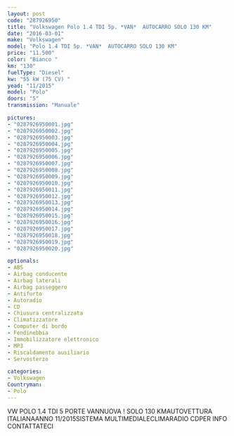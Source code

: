 ```yaml
---
layout: post
code: "287926950"
title: "Volkswagen Polo 1.4 TDI 5p. *VAN*  AUTOCARRO SOLO 130 KM"
date: "2016-03-01"
make: "Volkswagen"
model: "Polo 1.4 TDI 5p. *VAN*  AUTOCARRO SOLO 130 KM"
price: "11.500"
color: "Bianco "
km: "130"
fuelType: "Diesel"
kw: "55 kW (75 CV) "
yead: "11/2015"
model: "Polo"
doors: "5"
transmission: "Manuale"

pictures:
- "0287926950001.jpg"
- "0287926950002.jpg"
- "0287926950003.jpg"
- "0287926950004.jpg"
- "0287926950005.jpg"
- "0287926950006.jpg"
- "0287926950007.jpg"
- "0287926950008.jpg"
- "0287926950009.jpg"
- "0287926950010.jpg"
- "0287926950011.jpg"
- "0287926950012.jpg"
- "0287926950013.jpg"
- "0287926950014.jpg"
- "0287926950015.jpg"
- "0287926950016.jpg"
- "0287926950017.jpg"
- "0287926950018.jpg"
- "0287926950019.jpg"
- "0287926950020.jpg"

optionals:
- ABS
- Airbag conducente
- Airbag laterali
- Airbag passeggero
- Antifurto
- Autoradio
- CD
- Chiusura centralizzata
- Climatizzatore
- Computer di bordo
- Fendinebbia
- Immobilizzatore elettronico
- MP3
- Riscaldamento ausiliario
- Servosterzo

categories:
- Volkswagen
Countryman:
- Polo
---
```

VW POLO 1.4 TDI 5 PORTE VANNUOVA ! SOLO 130 KMAUTOVETTURA ITALIANAANNO 11/2015SISTEMA MULTIMEDIALECLIMARADIO CDPER INFO CONTATTATECI